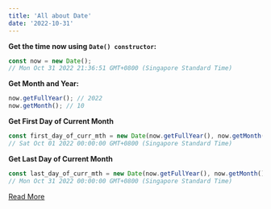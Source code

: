 ```yaml
---
title: 'All about Date'
date: '2022-10-31'
---
```


**Get the time now using `Date() constructor`:**

```javascript
const now = new Date();
// Mon Oct 31 2022 21:36:51 GMT+0800 (Singapore Standard Time)
```

**Get Month and Year:**

```javascript
now.getFullYear(); // 2022
now.getMonth(); // 10
```

**Get First Day of Current Month**

```javascript
const first_day_of_curr_mth = new Date(now.getFullYear(), now.getMonth(), 1);
// Sat Oct 01 2022 00:00:00 GMT+0800 (Singapore Standard Time)
```

**Get Last Day of Current Month**

```javascript
const last_day_of_curr_mth = new Date(now.getFullYear(), now.getMonth() + 1, 0);
// Mon Oct 31 2022 00:00:00 GMT+0800 (Singapore Standard Time)
```

[Read More](https://developer.mozilla.org/en-US/docs/Web/JavaScript/Reference/Global_Objects/Date/Date)
